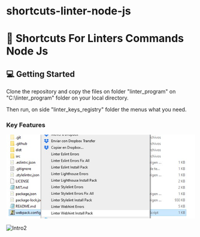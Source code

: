 # shortcuts-linter-node-js


# 📖 Shortcuts For Linters Commands Node Js <a name="about-project"></a>

<!-- GETTING STARTED -->

## 💻 Getting Started <a name="getting-started"></a>

Clone the repository and copy the files on folder "linter_program" on "C:\linter_program" folder on your local directory.

Then run, on side "linter_keys_registry" folder the menus what you need.


### Key Features <a name="key-features"></a>


![Intro](https://github.com/alex1779/shortcuts-linter-node-js/blob/main/img/rightclickmenu.jpg)

![Intro2]([https://github.com/alex1779/shortcuts-linter-node-js/blob/main/img/video.gif])


